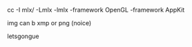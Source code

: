 cc -I mlx/ -Lmlx -lmlx -framework OpenGL -framework AppKit

img can b xmp or png (noice)

letsgongue
